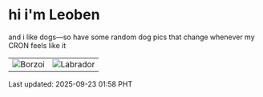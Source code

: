 # hi i'm Leoben

and i like dogs—so have some random dog pics that change whenever my CRON feels like it

|  |  |
|--------|----------|
| ![Borzoi](https://random-dog-vercel.vercel.app/api/random-borzoi?v=1758563891) | ![Labrador](https://random-dog-vercel.vercel.app/api/random-labrador?v=1758563891) |

Last updated: 2025-09-23 01:58 PHT
